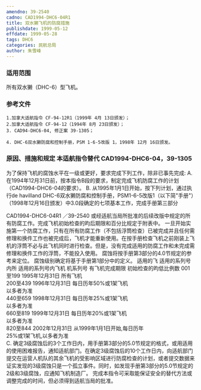 ```yaml
---
amendno: 39-2540
cadno: CAD1994-DHC6-04R1
title: 双水獭飞机的防腐措施
publishdate: 1999-05-12
effdate: 1999-05-28
tags: DHC6
categories: 民航总局
author: 朱雪峰
---
```


### 适用范围 
所有双水獭（DHC-6）型飞机。

<!--more-->
### 参考文件
    1.加拿大适航指令 CF-94-12R1（1999年 4月 13日颁发）；
    2.加拿大适航指令 CF-94-12（1994年 8月 23日颁发）；
    3. CAD94-DHC6-04, 修正案 39-1305；

    4. DHC-6双水獭防腐和控制手册，PSM 1-6-5改版 1，1998年 12月 16日颁发。

### 原因、措施和规定 本适航指令替代 CAD1994-DHC6-04，39-1305 
为了保持飞机的腐蚀水平在一级或更好，要求完成下列工作，除非已事先完成: 
    A. 在1994年12月31日前，按本指令B段的要求，制定完成飞机防腐工作的计划（CAD1994-DHC6-04的要求）。 
    B. 从1995年1月1日开始，按下列计划，通过执行de havilland DHC-6双水獭防腐和控制手册，PSM1-6-5改版1（以下简"手册"）（1998年12月16日颁发）中3.0段确定的七项基本工作，完成手册第三部分

 CAD1994-DHC6-04R1 ／39-2540 
或经适航当局所批准的后续改版中规定的所有防腐工作。完成飞机初始检查的昀后期限和百分比规定于附表中。 
    一旦开始实施第一个防腐工作，只有在所有防腐工作（不包括浮筒检查）已被完成并且任何需修理和换件工作也被完成后，飞机才能重新使用。在按手册检查飞机之前刚装上飞机的浮筒不必与此飞机同时进行检查。但是，没有完成适用的防腐工作和未完成需修理和换件工作的浮筒，不能投入使用。 
腐蚀将按手册第3部分的4.0节规定的参考来定位。 腐蚀级别确定将基于手册第1部分中的定义。 
适用的飞 适用的系列号内所 适用的系列号内飞机 机系列号 有飞机完成期限 初始检查的昀低比例数 
001至199  1995年12月31日  所有飞机  
200至439  1996年12月31日  每日历年50%或1架飞机  
以多者为准  
440至659  1998年12月31日  每日历年25%或1架飞机  
以多者为准  
660至819  1999年12月31日  每日历年20%或1架飞机  
以多者为准  
820至844  2002年12月31日  从1999年1月1日开始,每日历年  
                               25%或1架飞机,以多者为准  
    C. 确定3级腐蚀后的3个工作日内，用手册第3部分的5.0节规定的格式，或用适用的使用困难报告，通知适航部门。在确定3级腐蚀后的10个工作日内，向适航部门提交在运营人机队的其余飞机的受影响区域进行防腐检查的计划，或者提交数据来证实发现的3级腐蚀只是一个孤立事件。同时，如发现手册第3部分的5.0节规定的2级和3级腐蚀，应通知飞机制造厂。 
    完成本指令可采取能保证安全的替代方法或调整完成的时间，但必须得到适航当局的批准。
